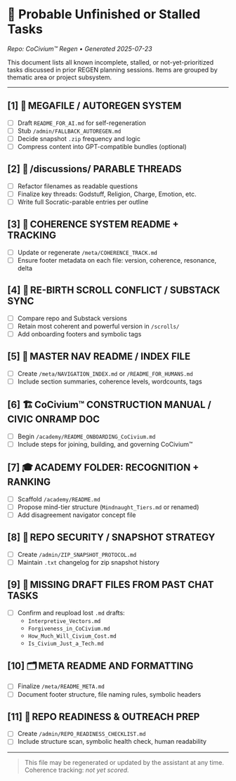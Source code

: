 <!-- status: stub; target: 150+ words -->
<!-- Filename: MISSING_OR_STALLED_TASKS.md -->
# 🧾 Probable Unfinished or Stalled Tasks
_Repo: CoCivium™ Regen • Generated 2025-07-23_

This document lists all known incomplete, stalled, or not-yet-prioritized tasks discussed in prior REGEN planning sessions. Items are grouped by thematic area or project subsystem.

---

## [1] 🔧 MEGAFILE / AUTOREGEN SYSTEM
- [ ] Draft `README_FOR_AI.md` for self-regeneration
- [ ] Stub `/admin/FALLBACK_AUTOREGEN.md`
- [ ] Decide snapshot `.zip` frequency and logic
- [ ] Compress content into GPT-compatible bundles (optional)

## [2] 📁 /discussions/ PARABLE THREADS
- [ ] Refactor filenames as readable questions
- [ ] Finalize key threads: Godstuff, Religion, Charge, Emotion, etc.
- [ ] Write full Socratic-parable entries per outline

## [3] 🧠 COHERENCE SYSTEM README + TRACKING
- [ ] Update or regenerate `/meta/COHERENCE_TRACK.md`
- [ ] Ensure footer metadata on each file: version, coherence, resonance, delta

## [4] 📜 RE-BIRTH SCROLL CONFLICT / SUBSTACK SYNC
- [ ] Compare repo and Substack versions
- [ ] Retain most coherent and powerful version in `/scrolls/`
- [ ] Add onboarding footers and symbolic tags

## [5] 🧭 MASTER NAV README / INDEX FILE
- [ ] Create `/meta/NAVIGATION_INDEX.md` or `/README_FOR_HUMANS.md`
- [ ] Include section summaries, coherence levels, wordcounts, tags

## [6] 🏗️ CoCivium™ CONSTRUCTION MANUAL / CIVIC ONRAMP DOC
- [ ] Begin `/academy/README_ONBOARDING_CoCivium.md`
- [ ] Include steps for joining, building, and governing CoCivium™

## [7] 🎓 ACADEMY FOLDER: RECOGNITION + RANKING
- [ ] Scaffold `/academy/README.md`
- [ ] Propose mind-tier structure (`Mindnaught_Tiers.md` or renamed)
- [ ] Add disagreement navigator concept file

## [8] 🔐 REPO SECURITY / SNAPSHOT STRATEGY
- [ ] Create `/admin/ZIP_SNAPSHOT_PROTOCOL.md`
- [ ] Maintain `.txt` changelog for zip snapshot history

## [9] 💭 MISSING DRAFT FILES FROM PAST CHAT TASKS
- [ ] Confirm and reupload lost `.md` drafts:
  - `Interpretive_Vectors.md`
  - `Forgiveness_in_CoCivium.md`
  - `How_Much_Will_Civium_Cost.md`
  - `Is_Civium_Just_a_Tech.md`

## [10] 🗂️ META README AND FORMATTING
- [ ] Finalize `/meta/README_META.md`
- [ ] Document footer structure, file naming rules, symbolic headers

## [11] 🚩 REPO READINESS & OUTREACH PREP
- [ ] Create `/admin/REPO_READINESS_CHECKLIST.md`
- [ ] Include structure scan, symbolic health check, human readability

---

> This file may be regenerated or updated by the assistant at any time. Coherence tracking: _not yet scored._



